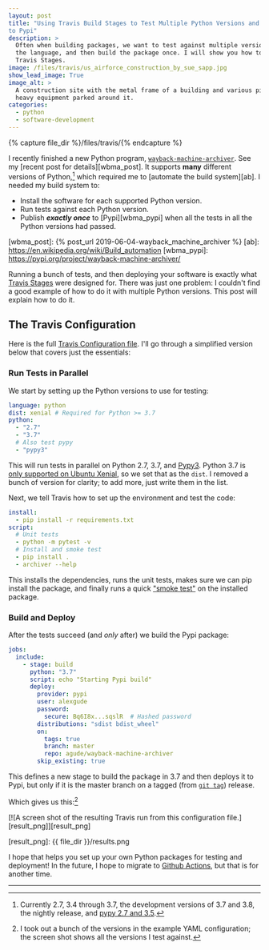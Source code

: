 ```yaml
---
layout: post
title: "Using Travis Build Stages to Test Multiple Python Versions and Publish
to Pypi"
description: >
  Often when building packages, we want to test against multiple versions of
  the language, and then build the package once. I will show you how to accomplish this using
  Travis Stages.
image: /files/travis/us_airforce_construction_by_sue_sapp.jpg
show_lead_image: True
image_alt: >
  A construction site with the metal frame of a building and various pieces of
  heavy equipment parked around it.
categories:
  - python
  - software-development
---
```


{% capture file_dir %}/files/travis/{% endcapture %}

I recently finished a new Python program, [`wayback-machine-archiver`][wbma].
See my [recent post for details][wbma_post]. It supports **many** different
versions of Python,[^1] which required me to [automate the build system][ab].
I needed my build system to:

- Install the software for each supported Python version.
- Run tests against each Python version.
- Publish **_exactly once_** to [Pypi][wbma_pypi] when all the tests in all
the Python versions had passed.

[wbma]: https://github.com/agude/wayback-machine-archiver
[wbma_post]: {% post_url 2019-06-04-wayback_machine_archiver %}
[ab]: https://en.wikipedia.org/wiki/Build_automation
[wbma_pypi]: https://pypi.org/project/wayback-machine-archiver/

Running a bunch of tests, and then deploying your software is exactly what
[Travis Stages][travis_stages] were designed for. There was just one problem:
I couldn't find a good example of how to do it with multiple Python versions.
This post will explain how to do it.

[travis_stages]: https://docs.travis-ci.com/user/build-stages/

## The Travis Configuration

Here is the full [Travis Configuration file][config]. I'll go through a
simplified version below that covers just the essentials:

[config]: https://github.com/agude/wayback-machine-archiver/blob/b3d0955e03a09662c1eb9ea962e527a8299bc209/.travis.yml

### Run Tests in Parallel

We start by setting up the Python versions to use for testing:

```yaml
language: python
dist: xenial # Required for Python >= 3.7
python:
  - "2.7" 
  - "3.7"
  # Also test pypy
  - "pypy3"
```

This will run tests in parallel on Python 2.7, 3.7, and [Pypy3][pypy]. Python
3.7 is [only supported on Ubuntu Xenial][supported], so we set that as the
`dist`. I removed a bunch of version for clarity; to add more, just write them
in the list.

[supported]: https://docs.travis-ci.com/user/languages/python/#python-37-and-higher

Next, we tell Travis how to set up the environment and test the code: 

```yaml
install:
  - pip install -r requirements.txt
script:
  # Unit tests
  - python -m pytest -v
  # Install and smoke test
  - pip install .
  - archiver --help
```

This installs the dependencies, runs the unit tests, makes
sure we can pip install the package, and finally runs a quick ["smoke test"][smoke] on
the installed package.

[smoke]: https://en.wikipedia.org/wiki/Smoke_testing_(software)

### Build and Deploy

After the tests succeed (and _only_ after) we build the Pypi package:

```yaml
jobs:
  include:
    - stage: build
      python: "3.7"
      script: echo "Starting Pypi build"
      deploy:
        provider: pypi
        user: alexgude
        password:
          secure: Bq6I8x...sqslR  # Hashed password
        distributions: "sdist bdist_wheel"
        on:
          tags: true
          branch: master
          repo: agude/wayback-machine-archiver
        skip_existing: true
```

This defines a new stage to build the package in 3.7 and then deploys it to
Pypi, but only if it is the master branch on a tagged (from [`git
tag`][tag]) release.

[tag]: https://git-scm.com/book/en/v2/Git-Basics-Tagging

Which gives us this:[^2]

[![A screen shot of the resulting Travis run from this
configuration file.][result_png]][result_png]

[result_png]: {{ file_dir }}/results.png

I hope that helps you set up your own Python packages for testing and
deployment! In the future, I hope to migrate to [Github
Actions][github_actions], but that is for another time.

[github_actions]: https://github.com/features/actions

---

[^1]: Currently 2.7, 3.4 through 3.7, the development versions of 3.7 and 3.8, the nightly release, and [pypy 2.7 and 3.5][pypy].

[pypy]: https://pypy.org/

[^2]: I took out a bunch of the versions in the example YAML configuration; the screen shot shows all the versions I test against.
